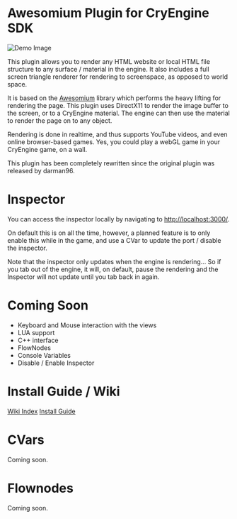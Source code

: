 Awesomium Plugin for CryEngine SDK
=====================================
![Demo Image](http://img703.imageshack.us/img703/310/rctx.png)

This plugin allows you to render any HTML website or local HTML file structure to any surface / material in the engine. It also includes a full screen triangle renderer for rendering to screenspace, as opposed to world space.

It is based on the [Awesomium](http://awesomium.com) library which performs the heavy lifting for rendering the page. This plugin uses DirectX11 to render the image buffer to the screen, or to a CryEngine material. The engine can then use the material to render the page on to any object.

Rendering is done in realtime, and thus supports YouTube videos, and even online browser-based games. Yes, you could play a webGL game in your CryEngine game, on a wall.

This plugin has been completely rewritten since the original plugin was released by darman96.

Inspector
==========
You can access the inspector locally by navigating to [http://localhost:3000/](http://localhost:3000).

On default this is on all the time, however, a planned feature is to only enable this while in the game, and use a CVar to update the port / disable the inspector.

Note that the inspector only updates when the engine is rendering... So if you tab out of the engine, it will, on default, pause the rendering and the Inspector will not update until you tab back in again.

Coming Soon
===========
  - Keyboard and Mouse interaction with the views
  - LUA support
  - C++ interface
  - FlowNodes
  - Console Variables
  - Disable / Enable Inspector

Install Guide / Wiki
==========
[Wiki Index](https://github.com/kidovate/AwesomiumCE3/wiki)
[Install Guide](https://github.com/kidovate/AwesomiumCE3/wiki/Install-Guide)

CVars
=====
Coming soon.

Flownodes
=========
Coming soon.

